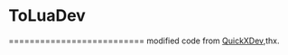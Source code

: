 # ToLuaDev
==========================
modified code from [QuickXDev](https://github.com/leitwolf/QuickXDevP),thx.